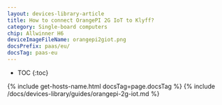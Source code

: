 ```yaml
---
layout: devices-library-article
title: How to connect OrangePI 2G IoT to Klyff?
category: Single-board computers
chip: Allwinner H6
deviceImageFileName: orangepi2giot.png
docsPrefix: paas/eu/
docsTag: paas-eu
---
```


* TOC
{:toc}

{% include get-hosts-name.html docsTag=page.docsTag %}
{% include /docs/devices-library/guides/orangepi-2g-iot.md %}